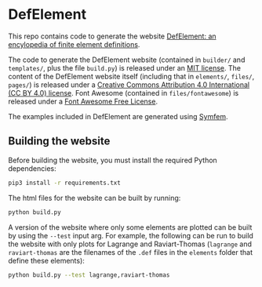 # DefElement
This repo contains code to generate the website
[DefElement: an encylopedia of finite element definitions](https://defelement.com).

The code to generate the DefElement website (contained in `builder/` and `templates/`,
plus the file `build.py`) is released under an [MIT license](LICENSE.txt).
The content of the DefElement website itself (including that in `elements/`, `files/`, `pages/`)
is released under a
[Creative Commons Attribution 4.0 International (CC BY 4.0) license](LICENSE-CC.txt).
Font Awesome (contained in `files/fontawesome`) is released under a
[Font Awesome Free License](files/fontawesome/LICENSE.txt).

The examples included in DefElement are generated using [Symfem](https://github.com/mscroggs/symfem).

## Building the website
Before building the website, you must install the required Python dependencies:

```bash
pip3 install -r requirements.txt
```

The html files for the website can be built by running:

```bash
python build.py
```

A version of the website where only some elements are plotted can be built by using the
`--test` input arg. For example, the following can be run to build the website with only
plots for Lagrange and Raviart-Thomas (`lagrange` and `raviart-thomas` are
the filenames of the `.def` files in the `elements` folder that define these
elements):

```bash
python build.py --test lagrange,raviart-thomas
```

